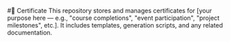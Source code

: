 #📜 Certificate
This repository stores and manages certificates for [your purpose here — e.g., "course completions", "event participation", "project milestones", etc.]. It includes templates, generation scripts, and any related documentation.

